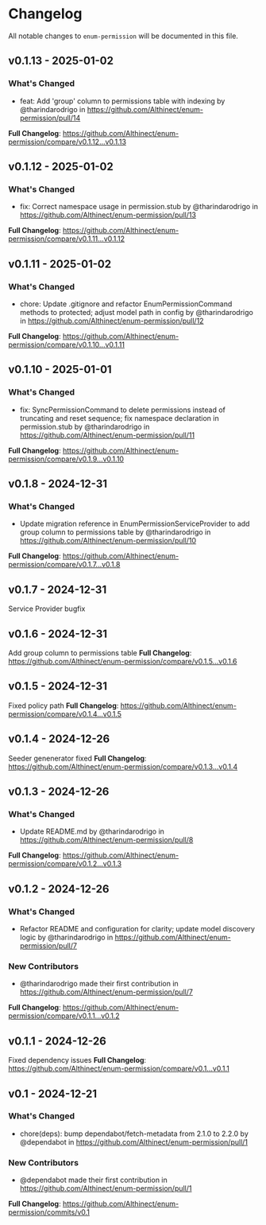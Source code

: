 # Changelog

All notable changes to `enum-permission` will be documented in this file.

## v0.1.13 - 2025-01-02

### What's Changed

* feat: Add 'group' column to permissions table with indexing by @tharindarodrigo in https://github.com/Althinect/enum-permission/pull/14

**Full Changelog**: https://github.com/Althinect/enum-permission/compare/v0.1.12...v0.1.13

## v0.1.12 - 2025-01-02

### What's Changed

* fix: Correct namespace usage in permission.stub by @tharindarodrigo in https://github.com/Althinect/enum-permission/pull/13

**Full Changelog**: https://github.com/Althinect/enum-permission/compare/v0.1.11...v0.1.12

## v0.1.11 - 2025-01-02

### What's Changed

* chore: Update .gitignore and refactor EnumPermissionCommand methods to protected; adjust model path in config by @tharindarodrigo in https://github.com/Althinect/enum-permission/pull/12

**Full Changelog**: https://github.com/Althinect/enum-permission/compare/v0.1.10...v0.1.11

## v0.1.10 - 2025-01-01

### What's Changed

* fix: SyncPermissionCommand to delete permissions instead of truncating and reset sequence; fix namespace declaration in permission.stub by @tharindarodrigo in https://github.com/Althinect/enum-permission/pull/11

**Full Changelog**: https://github.com/Althinect/enum-permission/compare/v0.1.9...v0.1.10

## v0.1.8 - 2024-12-31

### What's Changed

* Update migration reference in EnumPermissionServiceProvider to add group column to permissions table by @tharindarodrigo in https://github.com/Althinect/enum-permission/pull/10

**Full Changelog**: https://github.com/Althinect/enum-permission/compare/v0.1.7...v0.1.8

## v0.1.7 - 2024-12-31

Service Provider bugfix

## v0.1.6 - 2024-12-31

Add group column to permissions table
**Full Changelog**: https://github.com/Althinect/enum-permission/compare/v0.1.5...v0.1.6

## v0.1.5 - 2024-12-31

Fixed policy path
**Full Changelog**: https://github.com/Althinect/enum-permission/compare/v0.1.4...v0.1.5

## v0.1.4 - 2024-12-26

Seeder genenerator fixed
**Full Changelog**: https://github.com/Althinect/enum-permission/compare/v0.1.3...v0.1.4

## v0.1.3 - 2024-12-26

### What's Changed

* Update README.md by @tharindarodrigo in https://github.com/Althinect/enum-permission/pull/8

**Full Changelog**: https://github.com/Althinect/enum-permission/compare/v0.1.2...v0.1.3

## v0.1.2 - 2024-12-26

### What's Changed

* Refactor README and configuration for clarity; update model discovery logic by @tharindarodrigo in https://github.com/Althinect/enum-permission/pull/7

### New Contributors

* @tharindarodrigo made their first contribution in https://github.com/Althinect/enum-permission/pull/7

**Full Changelog**: https://github.com/Althinect/enum-permission/compare/v0.1.1...v0.1.2

## v0.1.1 - 2024-12-26

Fixed dependency issues
**Full Changelog**: https://github.com/Althinect/enum-permission/compare/v0.1...v0.1.1

## v0.1 - 2024-12-21

### What's Changed

* chore(deps): bump dependabot/fetch-metadata from 2.1.0 to 2.2.0 by @dependabot in https://github.com/Althinect/enum-permission/pull/1

### New Contributors

* @dependabot made their first contribution in https://github.com/Althinect/enum-permission/pull/1

**Full Changelog**: https://github.com/Althinect/enum-permission/commits/v0.1
